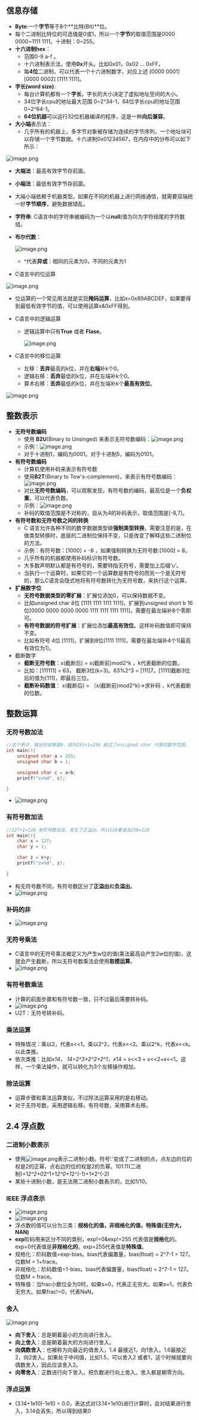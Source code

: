<a name="okCBH"></a>
## 信息存储 
- **Byte**:一个**字节**等于8个**比特(Bit)**位。
- 每个二进制比特位的可选值是0或1，所以一个**字节**的取值范围是0000 0000~1111 1111。十进制：0~255。
- **十六进制hex**：
   - 范围0-9  a-f 。
   - 十六进制表示法，使用**0x**开头。比如0x01，0x02 ... 0xFF。
   - 每**4位**二进制，可以代表一个十六进制数字，对应上述 [0000 0001] [0000 0002] [1111 1111]。
- **字长(word size)**:
   - 每台计算机都有一个**字长**，字长的大小决定了虚拟地址空间的大小。
   - 34位字长cpu的地址最大范围 0~2^34-1，64位字长cpu的地址范围0~2^64-1。
   - **64位机器**可以运行32位机器编译的程序，这是一种**向后兼容**。
- **大小端**表示法：
   - 几乎所有的机器上，多字节对象被存储为连续的字节序列，一个地址块可以存储一个字节数据。十六进制0x01234567，在内存中的分布可以如下所示：

![image.png](https://cdn.nlark.com/yuque/0/2022/png/2172986/1657456145808-a35afbd7-e99a-4eed-b5df-218d6d6b703c.png#averageHue=%23fdfdfa&clientId=ue6e3f7ab-5b23-4&crop=0&crop=0&crop=1&crop=1&from=paste&height=133&id=u33e9460d&margin=%5Bobject%20Object%5D&name=image.png&originHeight=266&originWidth=1280&originalType=binary&ratio=1&rotation=0&showTitle=false&size=294797&status=done&style=none&taskId=u65912103-8e46-4df0-9d29-862f830e14a&title=&width=640)

   - **大端法**：最高有效字节存前面。
   - **小端法**：最低有效字节存前面。
   - 大端小端依赖于机器类型。如果在不同的机器上进行网络通信，就需要双端统一好**字节顺序**，避免数据错乱。
- **字符串**: C语言中的字符串被编码为一个以**null**(值为0)为字符结尾的字符数组。
- **布尔代数**：

 	![image.png](https://cdn.nlark.com/yuque/0/2022/png/2172986/1657457445657-8a1c9509-022d-4cb9-8b8c-50faa72a3a7e.png#averageHue=%23f5f5f2&clientId=ue6e3f7ab-5b23-4&crop=0&crop=0&crop=1&crop=1&from=paste&height=148&id=ud6fbae1f&margin=%5Bobject%20Object%5D&name=image.png&originHeight=296&originWidth=648&originalType=binary&ratio=1&rotation=0&showTitle=false&size=162887&status=done&style=none&taskId=u232eca15-bc88-4f79-9048-2aebe965746&title=&width=324)

   - ^代表**异或**：相同的元素为0，不同的元素为1
- C语言中的位运算

 ![image.png](https://cdn.nlark.com/yuque/0/2022/png/2172986/1657459188772-3c4373b4-8858-4dcd-aff3-32717f7e8dab.png#averageHue=%23f7f7f3&clientId=ue6e3f7ab-5b23-4&crop=0&crop=0&crop=1&crop=1&from=paste&height=141&id=u8203327d&margin=%5Bobject%20Object%5D&name=image.png&originHeight=282&originWidth=1246&originalType=binary&ratio=1&rotation=0&showTitle=false&size=305941&status=done&style=none&taskId=u7a6f203b-b9eb-4d00-a74c-fe4e4a54324&title=&width=623)

- 位运算的一个常见用法就是实现**掩码运算**，比如x=0x89ABCDEF，如果要得到最低有效字节的值，可以使用运算x&0xFF得到。
- C语言中的逻辑运算
   - 逻辑运算中只有**True** 或者 **Flase**。

      ![image.png](https://cdn.nlark.com/yuque/0/2022/png/2172986/1657459403649-8e9d05ab-7c72-403c-992a-2dbd5b085b40.png#averageHue=%23f6f6f2&clientId=ue6e3f7ab-5b23-4&crop=0&crop=0&crop=1&crop=1&from=paste&height=143&id=u9cb02de8&margin=%5Bobject%20Object%5D&name=image.png&originHeight=286&originWidth=458&originalType=binary&ratio=1&rotation=0&showTitle=false&size=123392&status=done&style=none&taskId=u84ab3c7a-db64-4884-bdd4-73e17392bd4&title=&width=229)

- C语言中的移位运算
   - 左移：**丢弃**最高的k位，并在**右端**补k个0。
   - 逻辑右移：**丢弃**最低的k位，并在左端补k个0。
   - 算术右移：**丢弃**最低的k位，并在左端补k个**最高有效位**。

![image.png](https://cdn.nlark.com/yuque/0/2022/png/2172986/1657460405814-f0a3ecc2-96bb-4c81-bc3c-a7268f154172.png#averageHue=%23f7f7f4&clientId=ue6e3f7ab-5b23-4&crop=0&crop=0&crop=1&crop=1&from=paste&height=131&id=u9a1138ce&margin=%5Bobject%20Object%5D&name=image.png&originHeight=262&originWidth=816&originalType=binary&ratio=1&rotation=0&showTitle=false&size=180582&status=done&style=none&taskId=u235276b0-ee8d-42e0-aaee-1699b79429e&title=&width=408)
<a name="l9gbr"></a>
## 整数表示

- **无符号数编码**
   - 使用 **B2U**(Binary to Unsinged) 来表示无符号数编码：![image.png](https://cdn.nlark.com/yuque/0/2022/png/2172986/1669123553403-fc3a7021-ee6e-4aa5-bf90-d19ea1aa0eb6.png#averageHue=%23fbfcf8&clientId=ub91d9288-eaf6-4&crop=0&crop=0&crop=1&crop=1&from=paste&height=96&id=u5dc3367c&margin=%5Bobject%20Object%5D&name=image.png&originHeight=192&originWidth=916&originalType=binary&ratio=1&rotation=0&showTitle=false&size=106717&status=done&style=none&taskId=u34a7c090-6fde-4acb-ad42-c256676e60e&title=&width=458)
   - 示例：![image.png](https://cdn.nlark.com/yuque/0/2022/png/2172986/1657463292590-fef3ea7c-765b-4a63-b3d6-73059873c2f3.png#averageHue=%23f8f8f4&clientId=ue6e3f7ab-5b23-4&crop=0&crop=0&crop=1&crop=1&from=paste&height=96&id=u42c38197&margin=%5Bobject%20Object%5D&name=image.png&originHeight=192&originWidth=1010&originalType=binary&ratio=1&rotation=0&showTitle=false&size=182577&status=done&style=none&taskId=ua164f349-8840-402f-ab67-89b7325b8e9&title=&width=505)
   - 对于十进制1，编码为0001。对于十进制5，编码为0101。
- **有符号数编码**
   - 计算机使用补码来表示有符号数
   - 使用**B2T**(Binary to Tow's-complement)，来表示有符号数编码：![image.png](https://cdn.nlark.com/yuque/0/2022/png/2172986/1669123532766-6bf3dd96-bbce-4771-9e16-5c5c1fba7dd3.png#averageHue=%23fcfcfa&clientId=ub91d9288-eaf6-4&crop=0&crop=0&crop=1&crop=1&from=paste&height=66&id=u7c80e706&margin=%5Bobject%20Object%5D&name=image.png&originHeight=132&originWidth=854&originalType=binary&ratio=1&rotation=0&showTitle=false&size=51493&status=done&style=none&taskId=u2e569a83-3b13-401c-b684-c13c74e57ee&title=&width=427)
   - 对比**无符号数编码**，可以观察发现，有符号数的编码，最高位是一个**负权重**，可以代表负数。
   - 示例：![image.png](https://cdn.nlark.com/yuque/0/2022/png/2172986/1669123684358-c5393539-f756-4d90-beed-d2b1e06f2d63.png#averageHue=%23f8f8f6&clientId=ub91d9288-eaf6-4&crop=0&crop=0&crop=1&crop=1&from=paste&height=90&id=ueb49cf18&margin=%5Bobject%20Object%5D&name=image.png&originHeight=180&originWidth=1042&originalType=binary&ratio=1&rotation=0&showTitle=false&size=142540&status=done&style=none&taskId=ucde92588-aaea-40e9-80e6-78844c610e6&title=&width=521)
   - 补码的取值范围是不对称的，自从为4的补码表示，取值范围是[-8,7]。
- **有符号数和无符号数之间的转换**
   - C 语言允许各种不同的数字数据类型做**强制类型转换**，需要注意的是，在做类型转换时，底层的二进制位保持不变，只是改变了解释这些二进制位的方法。
   - 示例：有符号数：[1000] = -8 ，如果强制转换为无符号数:[1000] = 8。
   - 几乎所有的机器都使用补码标识有符号数。
   - 大多数声明默认都是有符号的，需要特指无符号，需要加上后缀‘u’。
   - 当执行一个运算时，如果它的一个运算数是有符号的而另一个是无符号的，那么C语言会隐式地将有符号数转化为无符号数，来执行这个运算。
- **扩展数字位**
   - **无符号数据类型的零扩展**：扩展位添加0，可以保持数据不变。
   - 比如unsigned char 8位 [1111 1111 1111 1111]，扩展到unsigned short b 16位[0000 0000 0000 0000 1111 1111 1111 1111]，需要在最左端补8个零即可。
   - **有符号数据的符号扩展**：扩展位添加**最高有效位**。这样补码数值即可保持不变。
   - 比如有符号 4位 [1111]，扩展到8位[1111 1111]，需要在最左端补4个1(最高有效位为1)。
- 截断数字
   - **截断无符号数**：x(截断后) = x(截断前)mod2^k ，k代表截断的位数。
   - 比如：[111111] = 63， 截断3位(k=3)。63%2^3 = [111]7。[1111]截断3位后的值为[111]，即最后三位。
   - **截断补码数值**： x(截断后) = （x(截断前)mod2^k)->求补码 ，k代表截断的位数。
<a name="VfUPh"></a>
## 整数运算
<a name="kudP7"></a>
### 无符号数加法
```c
//这个例子，输出的结果是0，因为255+1=256 超过了unsigned char 代表的数字范围。
int main(){
    unsigned char a = 255;
    unsigned char b = 1;

    unsigned char c = a+b;
    printf("c=%d", c);

}
```

- ![image.png](https://cdn.nlark.com/yuque/0/2022/png/2172986/1658549683454-becbd954-458e-4285-85c5-b135fe567f2e.png#averageHue=%23fbfbf8&clientId=ubd085656-fa84-4&crop=0&crop=0&crop=1&crop=1&from=paste&height=83&id=u88144108&margin=%5Bobject%20Object%5D&name=image.png&originHeight=166&originWidth=926&originalType=binary&ratio=1&rotation=0&showTitle=false&size=102725&status=done&style=none&taskId=ua9c8fb28-60e9-434b-9b45-464f9c26f88&title=&width=463)
<a name="FwpGB"></a>
### 有符号数加法
```c
//127+1=128 有符号数加法，发生了正溢出，所以128要减去256=128
int main(){
    char x = 127;
    char y = 1;

    char z = x+y;
    printf("z=%d", z);

}
```

- 和无符号数不同，有符号数区分了**正溢出**和**负溢出**。
- ![image.png](https://cdn.nlark.com/yuque/0/2022/png/2172986/1658552941045-67affc8c-a3a8-4c3d-86ca-4be74ce5fe65.png#averageHue=%23fbfbf8&clientId=ubd085656-fa84-4&crop=0&crop=0&crop=1&crop=1&from=paste&height=110&id=u3c7fd9f7&margin=%5Bobject%20Object%5D&name=image.png&originHeight=220&originWidth=942&originalType=binary&ratio=1&rotation=0&showTitle=false&size=143485&status=done&style=none&taskId=u652699df-fadb-43c9-8831-438308baa6f&title=&width=471)
<a name="Na6tw"></a>
### 补码的非

- ![image.png](https://cdn.nlark.com/yuque/0/2022/png/2172986/1658554391621-5cde84dd-9652-422c-838c-1a9235c86c70.png#averageHue=%23fbfbf7&clientId=ubd085656-fa84-4&crop=0&crop=0&crop=1&crop=1&from=paste&height=84&id=uc86a09ea&margin=%5Bobject%20Object%5D&name=image.png&originHeight=168&originWidth=864&originalType=binary&ratio=1&rotation=0&showTitle=false&size=115131&status=done&style=none&taskId=u9fa57909-bdfe-43cf-b43c-7ef9d409320&title=&width=432)
<a name="HRq6B"></a>
### 无符号乘法

- C语言中的无符号乘法被定义为产生w位的值(乘法最高会产生2w位的值)，这就会产生截断，所以无符号数乘法会使用**取模运算**。
- ![image.png](https://cdn.nlark.com/yuque/0/2022/png/2172986/1658554524516-b2983be5-b2f6-47b4-9b5c-3acdd68601df.png#averageHue=%23fcfcfa&clientId=ubd085656-fa84-4&crop=0&crop=0&crop=1&crop=1&from=paste&height=80&id=ua940528b&margin=%5Bobject%20Object%5D&name=image.png&originHeight=160&originWidth=1168&originalType=binary&ratio=1&rotation=0&showTitle=false&size=83706&status=done&style=none&taskId=u97177a6e-81fe-4eb8-a109-a6eb4b11e51&title=&width=584)
<a name="KZ4Zi"></a>
### 有符号数乘法

- 计算的前面步骤和有符号数一致，只不过最后需要转补码。
- ![image.png](https://cdn.nlark.com/yuque/0/2022/png/2172986/1658555391156-d197b7bc-6a7b-46c6-a970-ef20eea19d1e.png#averageHue=%23fafaf8&clientId=ubd085656-fa84-4&crop=0&crop=0&crop=1&crop=1&from=paste&height=64&id=ud5b6ef91&margin=%5Bobject%20Object%5D&name=image.png&originHeight=128&originWidth=802&originalType=binary&ratio=1&rotation=0&showTitle=false&size=66905&status=done&style=none&taskId=u06e0c3b0-977c-4a05-9c26-66cc7ed2d5b&title=&width=401)
- U2T：无符号转补码。
<a name="NvgWx"></a>
### 乘法运算

- 特殊情况：乘以2，代表x<<1。乘以2^2，代表x<<2。乘以2^k，代表x<<k。以此类推。
- 依次类推：比如x*14， 14=2^3+2^2+2^1，x*14 = x<<3 + x<<2+x<<1。这样，一个乘法操作，就可以转化为3个左移操作相加。
<a name="geQ6A"></a>
### 除法运算

- 运算步骤和乘法运算类似，不过除法运算采用的是右移动。
- 对于无符号数，采用逻辑右移。有符号数，采用算术右移。
<a name="Pafm3"></a>
## 2.4 浮点数
<a name="cMOUc"></a>
### 二进制小数表示 

- 使用![image.png](https://cdn.nlark.com/yuque/0/2022/png/2172986/1658583915083-ccf83611-b257-4724-9774-1ef15c0dc244.png#averageHue=%23fcfcf9&clientId=ubd085656-fa84-4&crop=0&crop=0&crop=1&crop=1&from=paste&height=55&id=u6dd3493e&margin=%5Bobject%20Object%5D&name=image.png&originHeight=110&originWidth=456&originalType=binary&ratio=1&rotation=0&showTitle=false&size=29876&status=done&style=none&taskId=ufa04c20c-756e-443f-8505-73046c487b9&title=&width=228)表示二进制小数。符号‘.’变成了二进制的点，点左边的位的权是2的正幂，点右边的位的权是2的负幂。101.11(二进制)=1*2^2+0*2^1+1*2^0+1*2^(-1)+1*2^(-2)
- 某些十进制小数，是无法用二进制小数表示的，比如1/10。
<a name="NFj7X"></a>
### IEEE 浮点表示

- ![image.png](https://cdn.nlark.com/yuque/0/2022/png/2172986/1658588809811-8771e94c-0160-49f6-8678-df375f610ebc.png#averageHue=%23f6f6f1&clientId=ubd085656-fa84-4&crop=0&crop=0&crop=1&crop=1&from=paste&height=221&id=u2ad76dd9&margin=%5Bobject%20Object%5D&name=image.png&originHeight=442&originWidth=1178&originalType=binary&ratio=1&rotation=0&showTitle=false&size=552055&status=done&style=none&taskId=ue82ec110-002c-4ae7-8937-78a7dd08bd4&title=&width=589)
- ![image.png](https://cdn.nlark.com/yuque/0/2022/png/2172986/1658646944634-ff4dba0c-b59c-42db-973e-33b3902e3517.png#averageHue=%23fcfcf7&clientId=u30a45aa9-1747-4&crop=0&crop=0&crop=1&crop=1&from=paste&height=67&id=u940e7a32&margin=%5Bobject%20Object%5D&name=image.png&originHeight=134&originWidth=1014&originalType=binary&ratio=1&rotation=0&showTitle=false&size=133362&status=done&style=none&taskId=uc9c5162a-75ec-4b53-a6e9-8b13c569c7d&title=&width=507)
- 浮点数的值可以分为三类：**规格化的值，非规格化的值，特殊值(无穷大，NAN)**
- **exp**阶码用来区分不同的类别，exp!=0&exp!=255 代表值是**规格化**的。exp=0代表值是**非规格化的**。exp=255代表值是**特殊值**。
- 规格化：阶码数值=exp-bias。bias代表偏置量，bias(float) = 2^7-1 = 127。位数M = 1+frace。
- 非规格化：阶码数值=1-bias。bias代表偏置量，bias(float) = 2^7-1 = 127。位数M = frace。
- 特殊值：当frac小数位全为0时，如果s=0，代表正无穷大。如果s=1，代表负无穷大。如果frac!=0，代表NaN。
<a name="e888Z"></a>
### 舍入
![image.png](https://cdn.nlark.com/yuque/0/2022/png/2172986/1658648304698-321b7af9-6eba-4e24-8853-641103fe502f.png#averageHue=%23f8f8f4&clientId=u30a45aa9-1747-4&crop=0&crop=0&crop=1&crop=1&from=paste&height=123&id=u43a86819&margin=%5Bobject%20Object%5D&name=image.png&originHeight=246&originWidth=1242&originalType=binary&ratio=1&rotation=0&showTitle=false&size=221457&status=done&style=none&taskId=u75619ff0-367d-4276-9266-c0951030f01&title=&width=621)

- **向下舍入**：总是朝着最小的方向进行舍入。
- **向上舍入**：总是朝着最大的方向进行舍入。
- **向偶数舍入**：也被称为向最近的值舍入，1.4 最接近1，向1舍入。1.6最接近2，向2舍入。如果处于中间值，比如1.5，可以舍入2 或者1，这个时候就要向偶数舍入，因此应该舍入2。
- **向零舍入**：正数进行向下舍入，把负数进行向上舍入。舍入都是朝零方向。
<a name="tmeoE"></a>
### 浮点运算

- (3.14+1e10)-1e10 = 0.0，表达式对(3.14+1e10)进行计算时，会对结果进行舍入，3.14会丢失，所以得到结果0
